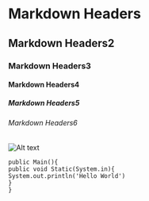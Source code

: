 # Markdown Headers
## Markdown Headers2
### Markdown Headers3
#### Markdown Headers4
##### Markdown Headers5
###### Markdown Headers6


![Alt text](https://octodex.github.com/images/yaktocat.png)


```
public Main(){
public void Static(System.in){
System.out.println('Hello World')
}
}
```
